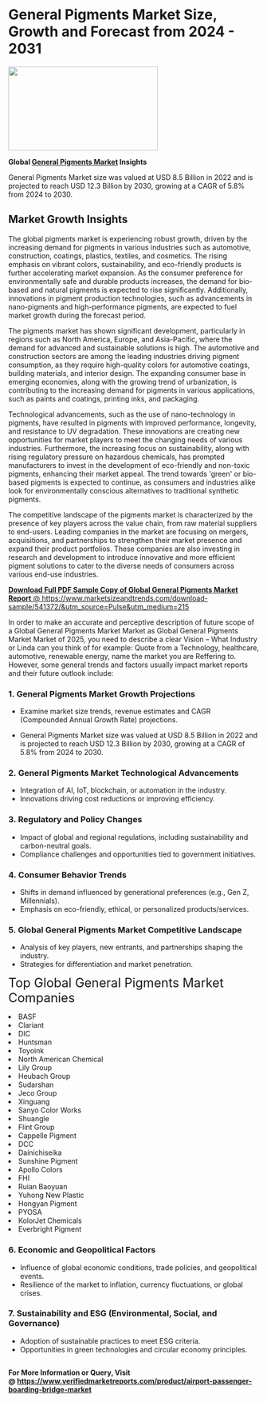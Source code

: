 <H1>General Pigments Market Size, Growth and Forecast from 2024 - 2031</H1><img class="aligncenter size-medium wp-image-584254" src="https://thirdeyenews.in/wp-content/uploads/2024/09/Global-Market-Research-300x168.jpeg" alt="" width="300" height="168" /><p><strong>Global&nbsp;<a href="https://www.marketsizeandtrends.com/download-sample/541372/&amp;utm_source=Pulse&amp;utm_medium=215">General Pigments Market</a> Insights</strong></p><p>General Pigments Market size was valued at USD 8.5 Billion in 2022 and is projected to reach USD 12.3 Billion by 2030, growing at a CAGR of 5.8% from 2024 to 2030.</p><p><h2>Market Growth Insights</h2> <p>The global pigments market is experiencing robust growth, driven by the increasing demand for pigments in various industries such as automotive, construction, coatings, plastics, textiles, and cosmetics. The rising emphasis on vibrant colors, sustainability, and eco-friendly products is further accelerating market expansion. As the consumer preference for environmentally safe and durable products increases, the demand for bio-based and natural pigments is expected to rise significantly. Additionally, innovations in pigment production technologies, such as advancements in nano-pigments and high-performance pigments, are expected to fuel market growth during the forecast period.</p> <p><a href="#"></a></p> <p>The pigments market has shown significant development, particularly in regions such as North America, Europe, and Asia-Pacific, where the demand for advanced and sustainable solutions is high. The automotive and construction sectors are among the leading industries driving pigment consumption, as they require high-quality colors for automotive coatings, building materials, and interior design. The expanding consumer base in emerging economies, along with the growing trend of urbanization, is contributing to the increasing demand for pigments in various applications, such as paints and coatings, printing inks, and packaging.</p> <p>Technological advancements, such as the use of nano-technology in pigments, have resulted in pigments with improved performance, longevity, and resistance to UV degradation. These innovations are creating new opportunities for market players to meet the changing needs of various industries. Furthermore, the increasing focus on sustainability, along with rising regulatory pressure on hazardous chemicals, has prompted manufacturers to invest in the development of eco-friendly and non-toxic pigments, enhancing their market appeal. The trend towards 'green' or bio-based pigments is expected to continue, as consumers and industries alike look for environmentally conscious alternatives to traditional synthetic pigments.</p> <p>The competitive landscape of the pigments market is characterized by the presence of key players across the value chain, from raw material suppliers to end-users. Leading companies in the market are focusing on mergers, acquisitions, and partnerships to strengthen their market presence and expand their product portfolios. These companies are also investing in research and development to introduce innovative and more efficient pigment solutions to cater to the diverse needs of consumers across various end-use industries.</p> <p><a href="#"></p><p><span class=""><strong>Download Full PDF Sample Copy of Global General Pigments Market Report</strong> @ <a href="https://www.marketsizeandtrends.com/download-sample/541372/&amp;utm_source=Pulse&amp;utm_medium=215" target="_blank">https://www.marketsizeandtrends.com/download-sample/541372/&amp;utm_source=Pulse&amp;utm_medium=215</a></span></p><p>In order to make an accurate and perceptive description of future scope of a Global&nbsp;General Pigments Market Market as Global&nbsp;General Pigments Market Market of 2025, you need to describe a clear Vision &ndash; What Industry or Linda can you think of for example: Quote from a Technology, healthcare, automotive, renewable energy, name the market you are Reffering to. However, some general trends and factors usually impact market reports and their future outlook include:</p><h3>1.&nbsp;<strong>General Pigments Market Growth Projections</strong></h3><ul><li>Examine market size trends, revenue estimates and CAGR (Compounded Annual Growth Rate) projections.</li><li><p>General Pigments Market size was valued at USD 8.5 Billion in 2022 and is projected to reach USD 12.3 Billion by 2030, growing at a CAGR of 5.8% from 2024 to 2030.</p></li></ul><h3>2.&nbsp;<strong>General Pigments Market Technological Advancements</strong></h3><ul><li>Integration of AI, IoT, blockchain, or automation in the industry.</li><li>Innovations driving cost reductions or improving efficiency.</li></ul><h3>3.&nbsp;<strong>Regulatory and Policy Changes</strong></h3><ul><li>Impact of global and regional regulations, including sustainability and carbon-neutral goals.</li><li>Compliance challenges and opportunities tied to government initiatives.</li></ul><h3>4.&nbsp;<strong>Consumer Behavior Trends</strong></h3><ul><li>Shifts in demand influenced by generational preferences (e.g., Gen Z, Millennials).</li><li>Emphasis on eco-friendly, ethical, or personalized products/services.</li></ul><h3>5.&nbsp;<strong>Global General Pigments Market Competitive Landscape</strong></h3><ul><li>Analysis of key players, new entrants, and partnerships shaping the industry.</li><li>Strategies for differentiation and market penetration.</li></ul><p data-pm-slice="1 1 []"><span style="color: inherit; font-family: inherit; font-size: 25px;">Top Global General Pigments Market Companies</span></p><div class="" data-test-id=""><p><li>BASF</li><li> Clariant</li><li> DIC</li><li> Huntsman</li><li> Toyoink</li><li> North American Chemical</li><li> Lily Group</li><li> Heubach Group</li><li> Sudarshan</li><li> Jeco Group</li><li> Xinguang</li><li> Sanyo Color Works</li><li> Shuangle</li><li> Flint Group</li><li> Cappelle Pigment</li><li> DCC</li><li> Dainichiseika</li><li> Sunshine Pigment</li><li> Apollo Colors</li><li> FHI</li><li> Ruian Baoyuan</li><li> Yuhong New Plastic</li><li> Hongyan Pigment</li><li> PYOSA</li><li> KolorJet Chemicals</li><li> Everbright Pigment</li></p></div><h3>6.&nbsp;<strong>Economic and Geopolitical Factors</strong></h3><ul><li>Influence of global economic conditions, trade policies, and geopolitical events.</li><li>Resilience of the market to inflation, currency fluctuations, or global crises.</li></ul><h3>7.&nbsp;<strong>Sustainability and ESG (Environmental, Social, and Governance)</strong></h3><ul><li>Adoption of sustainable practices to meet ESG criteria.</li><li>Opportunities in green technologies and circular economy principles.</li></ul><h2><strong style="font-size: 14px;">For More Information or Query, Visit @&nbsp;</strong><a style="background-color: #ffffff; font-size: 14px;" href="https://www.marketsizeandtrends.com/report/general-pigments-market/" target="_blank">https://www.verifiedmarketreports.com/product/airport-passenger-boarding-bridge-market</a></h2>
